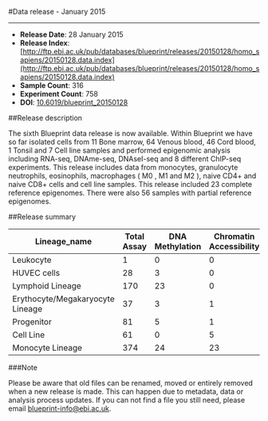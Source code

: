 #Data release - January 2015
***

* **Release Date**: 28 January 2015
* **Release Index**: [http://ftp.ebi.ac.uk/pub/databases/blueprint/releases/20150128/homo_sapiens/20150128.data.index](http://ftp.ebi.ac.uk/pub/databases/blueprint/releases/20150128/homo_sapiens/20150128.data.index)
* **Sample Count**: 316
* **Experiment Count**: 758
* **DOI**: [10.6019/blueprint_20150128](http://dx.doi.org/10.6019/blueprint_20150128)

##Release description 

The sixth Blueprint data release is now available. Within Blueprint we have so far isolated cells from 11 Bone marrow, 64 Venous blood, 46 Cord blood, 1 Tonsil and 7 Cell line samples and performed epigenomic analysis including RNA-seq, DNAme-seq, DNAseI-seq and 8 different ChIP-seq experiments. This release includes data from monocytes, granulocyte neutrophils, eosinophils, macrophages ( M0 , M1 and M2 ), naive CD4+ and naive CD8+ cells and cell line samples. This release included 23 complete reference epigenomes. There were also 56 samples with partial reference epigenomes.    

##Release summary

<div class="table-responsive">
<table summary="BLUEPRINT release 20150128" class="table table-striped">
<thead>
<tr>
<th>Lineage_name</th>
<th>Total Assay</th>
<th>DNA Methylation</th>
<th>Chromatin Accessibility</th>
<th>RNA-Seq</th>
<th>ChIP-Seq</th>
</thead>
<tbody>
<tr>
<td>Leukocyte</td>
<td>1</td>
<td>0</td>
<td>0</td>
<td>1</td>
<td>0</td>
<tr>
<tr>
<td>HUVEC cells</td>
<td>28</td>
<td>3</td>
<td>0</td>
<td>2</td>
<td>23</td>
<tr>
<tr>
<td>Lymphoid Lineage</td>
<td>170</td>
<td>23</td>
<td>0</td>
<td>24</td>
<td>123</td>
<tr>
<tr>
<td>Erythocyte/Megakaryocyte Lineage</td>
<td>37</td>
<td>3</td>
<td>1</td>
<td>12</td>
<td>21</td>
<tr>
<tr>
<td>Progenitor</td>
<td>81</td>
<td>5</td>
<td>1</td>
<td>29</td>
<td>46</td>
<tr>
<tr>
<td>Cell Line</td>
<td>61</td>
<td>0</td>
<td>5</td>
<td>7</td>
<td>49</td>
<tr>
<tr>
<td>Monocyte Lineage</td>
<td>374</td>
<td>24</td>
<td>23</td>
<td>54</td>
<td>273</td>
<tr>
</tbody>
</table> 
</div>



###Note

Please be aware that old files can be renamed, moved or entirely removed when a new release is made. This can happen due to metadata, data or analysis process updates. If you can not find a file you still need, please email <a href='mailto:blueprint-info@ebi.ac.uk'>blueprint-info@ebi.ac.uk</a>.


